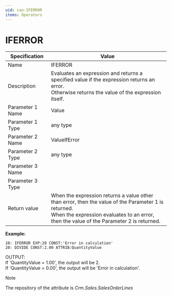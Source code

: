 ```yaml
---
uid: cao-IFERROR
items: Operators
---
```

# IFERROR 

| Specification | Value |
| ---- | ----- |
| Name | IFERROR |
| Description | Evaluates an expression and returns a specified value if the expression returns an error. <br> Otherwise returns the value of the expression itself. |
| Parameter 1 Name | Value |
| Parameter 1 Type | any type |
| Parameter 2 Name | ValueIfError |
| Parameter 2 Type | any type |
| Parameter 3 Name |
| Parameter 3 Type |
| Return value | When the expression returns a value other than error, then the value of the Parameter 1 is returned. <br> When the expression evaluates to an error, then the value of the Parameter 2 is returned. |

**Example:**

```      
10: IFERROR EXP:20 CONST:'Error in calculation'  
20: DIVIDE CONST:2.00 ATTRIB:QuantityValue 
```
OUTPUT: 
<br/>If 'QuantityValue = 1.00', the output will be 2.
<br/>If 'QuantityValue = 0.00', the output will be 'Error in calculation'.


> [!NOTE]
> 
> The repository of the attribute is *Crm.Sales.SalesOrderLines*
